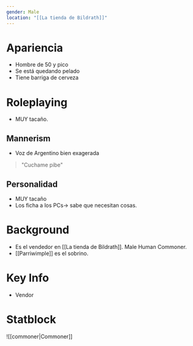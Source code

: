 ```yaml
---
gender: Male
location: "[[La tienda de Bildrath]]"
---
```

# Apariencia
- Hombre de 50 y pico
- Se está quedando pelado
- Tiene barriga de cerveza
# Roleplaying
- MUY tacaño.
## Mannerism
- Voz de Argentino bien exagerada
> "Cuchame pibe"
## Personalidad
- MUY tacaño
- Los ficha a los PCs-> sabe que necesitan cosas.
# Background
- Es el vendedor en [[La tienda de Bildrath]]. Male Human Commoner.
- [[Parriwimple]] es el sobrino.
# Key Info
- Vendor
# Statblock
![[commoner|Commoner]]